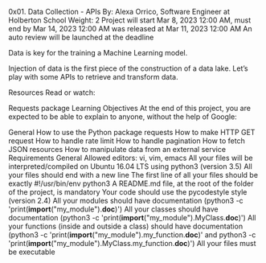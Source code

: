0x01. Data Collection - APIs
 By: Alexa Orrico, Software Engineer at Holberton School
 Weight: 2
 Project will start Mar 8, 2023 12:00 AM, must end by Mar 14, 2023 12:00 AM
 was released at Mar 11, 2023 12:00 AM
 An auto review will be launched at the deadline


Data is key for the training a Machine Learning model.

Injection of data is the first piece of the construction of a data lake. Let’s play with some APIs to retrieve and transform data.

Resources
Read or watch:

Requests package
Learning Objectives
At the end of this project, you are expected to be able to explain to anyone, without the help of Google:

General
How to use the Python package requests
How to make HTTP GET request
How to handle rate limit
How to handle pagination
How to fetch JSON resources
How to manipulate data from an external service
Requirements
General
Allowed editors: vi, vim, emacs
All your files will be interpreted/compiled on Ubuntu 16.04 LTS using python3 (version 3.5)
All your files should end with a new line
The first line of all your files should be exactly #!/usr/bin/env python3
A README.md file, at the root of the folder of the project, is mandatory
Your code should use the pycodestyle style (version 2.4)
All your modules should have documentation (python3 -c 'print(__import__("my_module").__doc__)')
All your classes should have documentation (python3 -c 'print(__import__("my_module").MyClass.__doc__)')
All your functions (inside and outside a class) should have documentation (python3 -c 'print(__import__("my_module").my_function.__doc__)' and python3 -c 'print(__import__("my_module").MyClass.my_function.__doc__)')
All your files must be executable